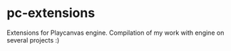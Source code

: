 # pc-extensions
Extensions for Playcanvas engine. Compilation of my work with engine on several projects :)
